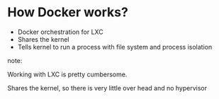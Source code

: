 # How Docker works?

- Docker orchestration for LXC
- Shares the kernel
- Tells kernel to run a process with file system and process isolation


note:

Working with LXC is pretty cumbersome.

Shares the kernel, so there is very little over head and no hypervisor
